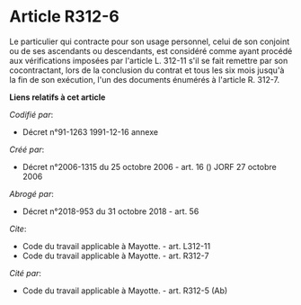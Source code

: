 # Article R312-6

Le particulier qui contracte pour son usage personnel, celui de son conjoint ou de ses ascendants ou descendants, est
considéré comme ayant procédé aux vérifications imposées par l'article L. 312-11 s'il se fait remettre par son cocontractant,
lors de la conclusion du contrat et tous les six mois jusqu'à la fin de son exécution, l'un des documents énumérés à
l'article R. 312-7.

**Liens relatifs à cet article**

_Codifié par_:

  - Décret n°91-1263 1991-12-16 annexe

_Créé par_:

  - Décret n°2006-1315 du 25 octobre 2006 - art. 16 () JORF 27 octobre 2006

_Abrogé par_:

  - Décret n°2018-953 du 31 octobre 2018 - art. 56

_Cite_:

  - Code du travail applicable à Mayotte. - art. L312-11
  - Code du travail applicable à Mayotte. - art. R312-7

_Cité par_:

  - Code du travail applicable à Mayotte. - art. R312-5 (Ab)
